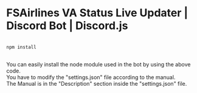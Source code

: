 FSAirlines VA Status Live Updater | Discord Bot | Discord.js
=============
<pre>
<code>
npm install
</code>
</pre>
You can easily install the node module used in the bot by using the above code.
</br>
You have to modify the "settings.json" file according to the manual.
</br>
The Manual is in the "Description" section inside the "settings.json" file.
